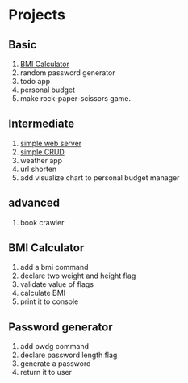 # Projects
## Basic
1. [BMI Calculator](#BMI-Calculator)
2. random password generator
3. todo app
4. personal budget
5. make rock-paper-scissors game.

## Intermediate
1. [simple web server](https://www.youtube.com/redirect?event=video_description&redir_token=QUFFLUhqbHdFdWlXeVBSdlFuOW5QUVpWa2JRcTJYUFIxQXxBQ3Jtc0tsbGxRWDkweldQRWlzUmdlejRZLXBSU2M2X1lGX29JeWxQbGtSWndZUUo0eXd6S05BRWR2UTJ0RkxmTk5PZURFYjB4ZllBbHprTjNQQnV1ejBfTlA2eFBhMlZ4SElBRXRKWTRTT1doV3V3R0JaZ0pjbw&q=https%3A%2F%2Fgithub.com%2FAkhilSharma90%2Fsimple-http-server-GO&v=jFfo23yIWac) 
2. [simple CRUD](https://www.youtube.com/redirect?event=video_description&redir_token=QUFFLUhqbjRwaXk5Nml0VktfMV9EWnhGS2Z3dGEtTno1QXxBQ3Jtc0tuTEtkOVlrQ01NQ29lb1JqNE91UWV6QVhxXzJ1S2tKMWZycGpVQld2S2tHaFNEUFBMemRwM2xWc3hqVWVLeTBoc0U3ZkhRYVlHcnlSUTFhalhtQ0lLV1NhakxrYXhiYzlKWVhnQTFiRDAzcTh4NTYtbw&q=https%3A%2F%2Fgithub.com%2FAkhilSharma90%2FGolang-MySQL-CRUD-Bookstore-Management-API&v=jFfo23yIWac)
3. weather app
4. url shorten
5. add visualize chart to personal budget manager

## advanced
1. book crawler

## BMI Calculator
1. add a bmi command
2. declare two weight and height flag
3. validate value of flags
4. calculate BMI
5. print it to console

## Password generator
1. add pwdg command
2. declare password length flag
3. generate a password
4. return it to user